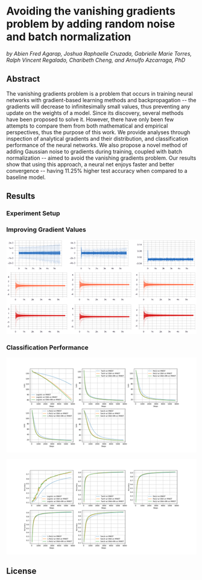 Avoiding the vanishing gradients problem by adding random noise and batch normalization 
===

_by Abien Fred Agarap, Joshua Raphaelle Cruzada, Gabrielle Marie Torres, Ralph Vincent Regalado, Charibeth Cheng, and Arnulfo Azcarraga, PhD_

## Abstract

The vanishing gradients problem is a problem that occurs in training neural networks with gradient-based learning methods and backpropagation -- the gradients will decrease to infinitesimally small values, thus preventing any update on the weights of a model. Since its discovery, several methods have been proposed to solve it. However, there have only been few attempts to compare them from both mathematical and empirical perspectives, thus the purpose of this work. We provide analyses through inspection of analytical gradients and their distribution, and classification performance of the neural networks. We also propose a novel method of adding Gaussian noise to gradients during training, coupled with batch normalization -- aimed to avoid the vanishing gradients problem. Our results show that using this approach, a neural net enjoys faster and better convergence -- having 11.25% higher test accuracy when compared to a baseline model.

## Results

### Experiment Setup

### Improving Gradient Values 

![](assets/mnist-logistic-dist.png)

### Classification Performance

![](assets/training-loss.png)

![](assets/training-accuracy.png)

## License
